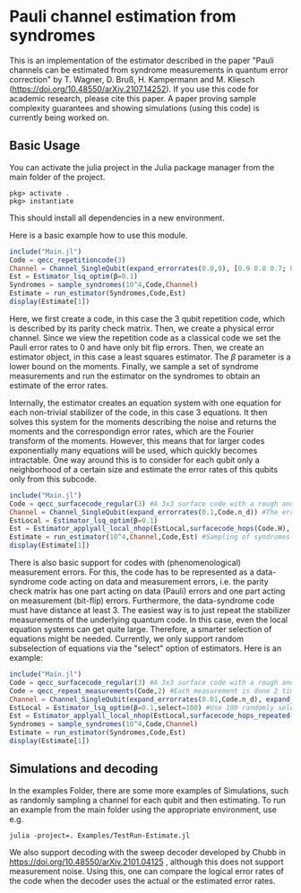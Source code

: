 # Pauli channel estimation from syndromes

This is an implementation of the estimator described in the paper "Pauli channels can be estimated from syndrome measurements in quantum error correction" by T. Wagner, D. Bruß, H. Kampermann and M. Kliesch (https://doi.org/10.48550/arXiv.2107.14252). If you use this code for academic research, please cite this paper. A paper proving sample complexity guarantees and showing simulations (using this code) is currently being worked on.

## Basic Usage

You can activate the julia project in the Julia package manager from the main folder of the project.
```
pkg> activate .
pkg> instantiate
```
This should install all dependencies in a new environment.


Here is a basic example how to use this module.
```julia
include("Main.jl")
Code = qecc_repetitioncode(3)
Channel = Channel_SingleQubit(expand_errorrates(0.0,0), [0.9 0.8 0.7; 0.1 0.2 0.3])
Est = Estimator_lsq_optim(β=0.1)
Syndromes = sample_syndromes(10^4,Code,Channel)
Estimate = run_estimator(Syndromes,Code,Est)
display(Estimate[1])
```
Here, we first create a code, in this case the 3 qubit repetition code, which is described by its parity check matrix. 
Then, we create a physical error channel. Since we view the repetition code as a classical code we set the Pauli error rates to 0 and have only bit flip errors.
Then, we create an estimator object, in this case a least squares estimator. The $\beta$ parameter is a lower bound on the moments.
Finally, we sample a set of syndrome measurements and run the estimator on the syndromes to obtain an estimate of the error rates.

Internally, the estimator creates an equation system with one equation for each non-trivial stabilizer of the code, in this case 3 equations. 
It then solves this system for the moments describing the noise and returns the moments and the correspondign error rates, which are the Fourier transform of the moments.
However, this means that for larger codes exponentially many equations will be used, which quickly becomes intractable. 
One way around this is to consider for each qubit only a neighborhood of a certain size and estimate the error rates of this qubits only from this subcode.
```julia
include("Main.jl")
Code = qecc_surfacecode_regular(3) #A 3x3 surface code with a rough and a smooth boundary
Channel = Channel_SingleQubit(expand_errorrates(0.1,Code.n_d)) #The error rates on each qubit are [0.9,0.03,0.03,0.03]
EstLocal = Estimator_lsq_optim(β=0.1)
Est = Estimator_applyall_local_nhop(EstLocal,surfacecode_hops(Code.H), nothing) #An estimator which applies EstLocal to each local Region. The regions are n-hop neighborhoods of each qubit.
Estimate = run_estimator(10^4,Channel,Code,Est) #Sampling of syndromes and estimation
display(Estimate[1])
```

There is also basic support for codes with (phenomenological) measurement errors.
For this, the code has to be represented as a data-syndrome code acting on data and measurement errors, i.e. the parity check matrix has one part acting on data (Pauli) errors and one part acting on measurement (bit-flip) errors. 
Furthermore, the data-syndrome code must have distance at least 3.
The easiest way is to just repeat the stabilizer measurements of the underlying quantum code.
In this case, even the local equation systems can get quite large.
Therefore, a smarter selection of equations might be needed.
Currently, we only support random subselection of equations via the "select" option of estimators.
Here is an example:
```julia
include("Main.jl")
Code = qecc_surfacecode_regular(3) #A 3x3 surface code with a rough and a smooth boundary
Code = qecc_repeat_measurements(Code,2) #Each measurement is done 2 times
Channel = Channel_SingleQubit(expand_errorrates(0.01,Code.n_d), expand_errorrates([0.98,0.02],24)) #The error rates on each qubit are [0.99,0.003,0.003,0.003], and each measurement hast a 0.01 chance to give the wrong outcome
EstLocal = Estimator_lsq_optim(β=0.1,select=100) #Use 100 randomly selected equations in each local region
Est = Estimator_applyall_local_nhop(EstLocal,surfacecode_hops_repeated(Code.H), nothing) #An estimator which applies EstLocal to each local Region. The regions are n-hop neighborhoods of each qubit.
Syndromes = sample_syndromes(10^4,Code,Channel)
Estimate = run_estimator(Syndromes,Code,Est)
display(Estimate[1])
```

## Simulations and decoding

In the examples Folder, there are some more examples of Simulations, such as randomly sampling a channel for each qubit and then estimating.
To run an example from the main folder using the appropriate environment, use e.g.

```
julia -project=. Examples/TestRun-Estimate.jl
```

We also support decoding with the sweep decoder developed by Chubb in https://doi.org/10.48550/arXiv.2101.04125 , although this does not support measurement noise.
Using this, one can compare the logical error rates of the code when the decoder uses the actual or the estimated error rates.
